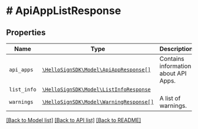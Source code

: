 # # ApiAppListResponse



## Properties

Name | Type | Description | Notes
------------ | ------------- | ------------- | -------------
| `api_apps` | [```\HelloSignSDK\Model\ApiAppResponse[]```](ApiAppResponse.md) |  Contains information about API Apps.  |  |
| `list_info` | [```\HelloSignSDK\Model\ListInfoResponse```](ListInfoResponse.md) |    |  |
| `warnings` | [```\HelloSignSDK\Model\WarningResponse[]```](WarningResponse.md) |  A list of warnings.  |  |

[[Back to Model list]](../../README.md#models) [[Back to API list]](../../README.md#endpoints) [[Back to README]](../../README.md)
